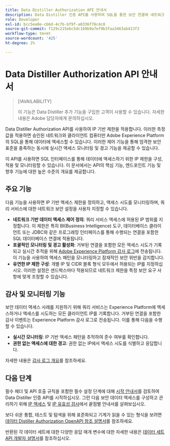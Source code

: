 ```yaml
---
title: Data Distiller Authorization API 안내서
description: Data Distiller 인증 API를 사용하여 SQL을 통한 보안 연결에 네트워크 기반 IP 제한을 적용하는 방법에 대해 알아봅니다. 이 API를 사용하여 Adobe Experience Platform 데이터에 대한 데이터 액세스 제어를 강화합니다.
role: Developer
exl-id: bcc5ea0e-cb6d-4c7b-bf9f-a0336f76c4c8
source-git-commit: f129c215ebc5dc169b9a7ef9b3faa3463ab413f3
workflow-type: tm+mt
source-wordcount: '425'
ht-degree: 2%

---
```


# Data Distiller Authorization API 안내서

>[!AVAILABILITY]
>
>이 기능은 Data Distiller 추가 기능을 구입한 고객이 사용할 수 있습니다. 자세한 내용은 Adobe 담당자에게 문의하십시오.

Data Distiller Authorization API를 사용하여 IP 기반 제한을 적용합니다. 이러한 측정값을 적용하면 승인된 네트워크와 클라이언트 컴퓨터만 Adobe Experience Platform의 SQL을 통해 데이터에 액세스할 수 있습니다. 이러한 제어 기능을 통해 엄격한 보안 표준을 충족하는 동시에 실시간 액세스 모니터링 및 경고 기능을 제공할 수 있습니다.

이 API를 사용하면 SQL 인터페이스를 통해 데이터에 액세스하기 위한 IP 제한을 구성, 적용 및 모니터링할 수 있습니다. 이 문서에서는 API의 핵심 기능, 엔드포인트 기능 및 향후 기능에 대한 높은 수준의 개요를 제공합니다.

## 주요 기능

다음 기능을 사용하면 IP 기반 액세스 제한을 정의하고, 액세스 시도를 모니터링하며, 쿼리 서비스에 대한 네트워크 보안 설정을 사용자 지정할 수 있습니다.

- **네트워크 기반 데이터 액세스 제어 정의**: 쿼리 서비스 액세스에 허용된 IP 범위를 지정합니다. 이 제한은 특히 BI(Business Intelligence) 도구, 데이터베이스 클라이언트 또는 JDBC와 같은 프로그래밍 인터페이스를 통해 수행되는 연결을 포함한 SQL 데이터베이스 연결에 적용됩니다.
- **포괄적인 모니터링 및 경고 활성화**: 거부된 연결을 포함한 모든 액세스 시도가 기록되고 실시간 추적을 위해 [Adobe Experience Platform 감사 로그](../../landing/governance-privacy-security/audit-logs/overview.md)에 전송됩니다. 이 기능을 사용하여 액세스 패턴을 모니터링하고 잠재적인 보안 위반을 감지합니다.
- **유연한 IP 제한 구성**: 개별 IP 및 CIDR 블록 형식 모두에서 허용되는 IP를 지정하십시오. 이러한 설정은 샌드박스마다 적용되므로 네트워크 제한을 특정 보안 요구 사항에 맞게 조정할 수 있습니다.

## 감사 및 모니터링 기능

보안 데이터 액세스 사례를 지원하기 위해 쿼리 서비스는 Experience Platform에 액세스하거나 액세스를 시도하는 모든 클라이언트 IP를 기록합니다. 거부된 연결을 포함한 감사 이벤트는 Experience Platform 감사 로그로 전송됩니다. 이를 통해 다음을 수행할 수 있습니다.

- **실시간 모니터링**: IP 기반 액세스 패턴을 추적하여 준수 여부를 확인합니다.
- **권한 없는 액세스에 대한 경고**: 권한 없는 IP에서 액세스 시도를 식별하고 응답합니다.

자세한 내용은 [감사 로그 개요](../../landing/governance-privacy-security/audit-logs/overview.md)를 참조하세요.

## 다음 단계

필수 헤더 및 API 호출 규칙을 포함한 필수 설정 단계에 대해 [시작 안내서](./getting-started.md)를 검토하여 Data Distiller 인증 API를 시작하십시오. 그런 다음 보안 데이터 액세스를 구성하고 관리하기 위해 [IP 액세스](./ip-access.md) 및 [IP 유효성 검사](./validate.md)에서 끝점별 안내서를 살펴보십시오.

보다 쉬운 통합, 테스트 및 탐색을 위해 표준화되고 기계가 읽을 수 있는 형식을 보려면 [데이터 Distiller Authorization OpenAPI 참조 설명서](https://developer.adobe.com/experience-platform-apis/references/data-distiller-auth/)를 참조하세요.

반환된 각 데이터 세트에 대한 다양한 응답 매개 변수에 대한 자세한 내용은 [데이터 세트 API 개발자 설명서](https://developer.adobe.com/experience-platform-apis/references/catalog/#tag/Datasets/operation/listDatasets)를 참조하십시오.
